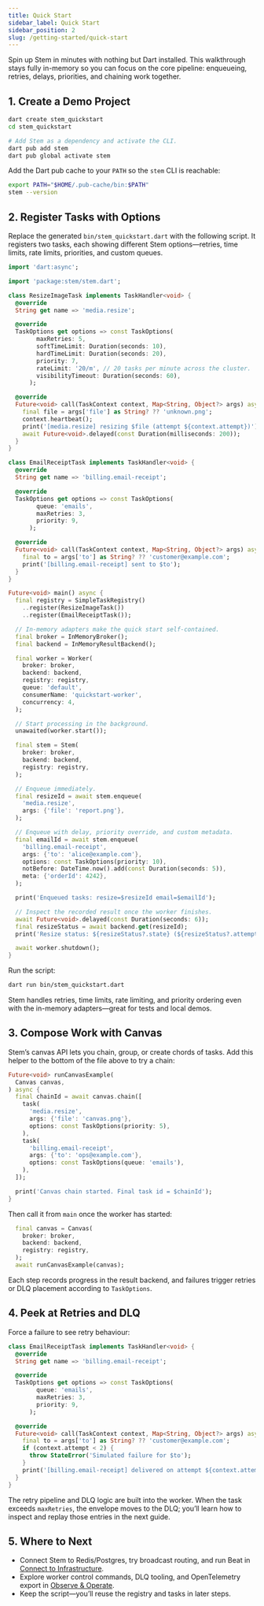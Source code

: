 ```yaml
---
title: Quick Start
sidebar_label: Quick Start
sidebar_position: 2
slug: /getting-started/quick-start
---
```


Spin up Stem in minutes with nothing but Dart installed. This walkthrough stays
fully in-memory so you can focus on the core pipeline: enqueueing, retries,
delays, priorities, and chaining work together.

## 1. Create a Demo Project

```bash
dart create stem_quickstart
cd stem_quickstart

# Add Stem as a dependency and activate the CLI.
dart pub add stem
dart pub global activate stem
```

Add the Dart pub cache to your `PATH` so the `stem` CLI is reachable:

```bash
export PATH="$HOME/.pub-cache/bin:$PATH"
stem --version
```

## 2. Register Tasks with Options

Replace the generated `bin/stem_quickstart.dart` with the following script. It
registers two tasks, each showing different Stem options—retries, time limits,
rate limits, priorities, and custom queues.

```dart title="bin/stem_quickstart.dart"
import 'dart:async';

import 'package:stem/stem.dart';

class ResizeImageTask implements TaskHandler<void> {
  @override
  String get name => 'media.resize';

  @override
  TaskOptions get options => const TaskOptions(
        maxRetries: 5,
        softTimeLimit: Duration(seconds: 10),
        hardTimeLimit: Duration(seconds: 20),
        priority: 7,
        rateLimit: '20/m', // 20 tasks per minute across the cluster.
        visibilityTimeout: Duration(seconds: 60),
      );

  @override
  Future<void> call(TaskContext context, Map<String, Object?> args) async {
    final file = args['file'] as String? ?? 'unknown.png';
    context.heartbeat();
    print('[media.resize] resizing $file (attempt ${context.attempt})');
    await Future<void>.delayed(const Duration(milliseconds: 200));
  }
}

class EmailReceiptTask implements TaskHandler<void> {
  @override
  String get name => 'billing.email-receipt';

  @override
  TaskOptions get options => const TaskOptions(
        queue: 'emails',
        maxRetries: 3,
        priority: 9,
      );

  @override
  Future<void> call(TaskContext context, Map<String, Object?> args) async {
    final to = args['to'] as String? ?? 'customer@example.com';
    print('[billing.email-receipt] sent to $to');
  }
}

Future<void> main() async {
  final registry = SimpleTaskRegistry()
    ..register(ResizeImageTask())
    ..register(EmailReceiptTask());

  // In-memory adapters make the quick start self-contained.
  final broker = InMemoryBroker();
  final backend = InMemoryResultBackend();

  final worker = Worker(
    broker: broker,
    backend: backend,
    registry: registry,
    queue: 'default',
    consumerName: 'quickstart-worker',
    concurrency: 4,
  );

  // Start processing in the background.
  unawaited(worker.start());

  final stem = Stem(
    broker: broker,
    backend: backend,
    registry: registry,
  );

  // Enqueue immediately.
  final resizeId = await stem.enqueue(
    'media.resize',
    args: {'file': 'report.png'},
  );

  // Enqueue with delay, priority override, and custom metadata.
  final emailId = await stem.enqueue(
    'billing.email-receipt',
    args: {'to': 'alice@example.com'},
    options: const TaskOptions(priority: 10),
    notBefore: DateTime.now().add(const Duration(seconds: 5)),
    meta: {'orderId': 4242},
  );

  print('Enqueued tasks: resize=$resizeId email=$emailId');

  // Inspect the recorded result once the worker finishes.
  await Future<void>.delayed(const Duration(seconds: 6));
  final resizeStatus = await backend.get(resizeId);
  print('Resize status: ${resizeStatus?.state} (${resizeStatus?.attempt})');

  await worker.shutdown();
}
```

Run the script:

```bash
dart run bin/stem_quickstart.dart
```

Stem handles retries, time limits, rate limiting, and priority ordering even
with the in-memory adapters—great for tests and local demos.

## 3. Compose Work with Canvas

Stem’s canvas API lets you chain, group, or create chords of tasks. Add this
helper to the bottom of the file above to try a chain:

```dart
Future<void> runCanvasExample(
  Canvas canvas,
) async {
  final chainId = await canvas.chain([
    task(
      'media.resize',
      args: {'file': 'canvas.png'},
      options: const TaskOptions(priority: 5),
    ),
    task(
      'billing.email-receipt',
      args: {'to': 'ops@example.com'},
      options: const TaskOptions(queue: 'emails'),
    ),
  ]);

  print('Canvas chain started. Final task id = $chainId');
}
```

Then call it from `main` once the worker has started:

```dart
  final canvas = Canvas(
    broker: broker,
    backend: backend,
    registry: registry,
  );
  await runCanvasExample(canvas);
```

Each step records progress in the result backend, and failures trigger retries
or DLQ placement according to `TaskOptions`.

## 4. Peek at Retries and DLQ

Force a failure to see retry behaviour:

```dart
class EmailReceiptTask implements TaskHandler<void> {
  @override
  String get name => 'billing.email-receipt';

  @override
  TaskOptions get options => const TaskOptions(
        queue: 'emails',
        maxRetries: 3,
        priority: 9,
      );

  @override
  Future<void> call(TaskContext context, Map<String, Object?> args) async {
    final to = args['to'] as String? ?? 'customer@example.com';
    if (context.attempt < 2) {
      throw StateError('Simulated failure for $to');
    }
    print('[billing.email-receipt] delivered on attempt ${context.attempt}');
  }
}
```

The retry pipeline and DLQ logic are built into the worker. When the task
exceeds `maxRetries`, the envelope moves to the DLQ; you’ll learn how to inspect
and replay those entries in the next guide.

## 5. Where to Next

- Connect Stem to Redis/Postgres, try broadcast routing, and run Beat in
  [Connect to Infrastructure](./developer-environment.md).
- Explore worker control commands, DLQ tooling, and OpenTelemetry export in
  [Observe & Operate](./observability-and-ops.md).
- Keep the script—you’ll reuse the registry and tasks in later steps.
